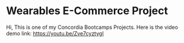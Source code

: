 # Wearables E-Commerce Project

Hi, This is one of my Concordia Bootcamps Projects. Here is the video demo link:  https://youtu.be/Zve7cyztygI
